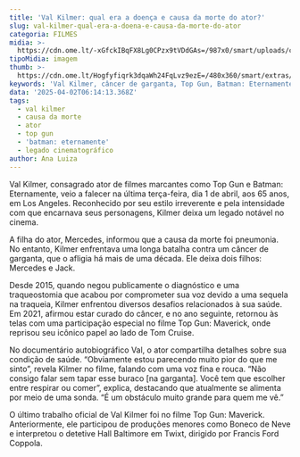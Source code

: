 ```yaml
---
title: 'Val Kilmer: qual era a doença e causa da morte do ator?'
slug: val-kilmer-qual-era-a-doena-e-causa-da-morte-do-ator
categoria: FILMES
midia: >-
  https://cdn.ome.lt/-xGfckIBqFX8Lg0CPzx9tVDdGAs=/987x0/smart/uploads/conteudo/fotos/Screenshot_2025-04-01_at_22.25.49.png
tipoMidia: imagem
thumb: >-
  https://cdn.ome.lt/Hogfyfiqrk3dqaWh24FqLvz9ezE=/480x360/smart/extras/conteudos/Screenshot_2025-04-01_at_22.25.49.png
keywords: 'Val Kilmer, câncer de garganta, Top Gun, Batman: Eternamente, pneumonia'
data: '2025-04-02T06:14:13.368Z'
tags:
  - val kilmer
  - causa da morte
  - ator
  - top gun
  - 'batman: eternamente'
  - legado cinematográfico
author: Ana Luiza
---
```


Val Kilmer, consagrado ator de filmes marcantes como Top Gun e Batman: Eternamente, veio a falecer na última terça-feira, dia 1 de abril, aos 65 anos, em Los Angeles. Reconhecido por seu estilo irreverente e pela intensidade com que encarnava seus personagens, Kilmer deixa um legado notável no cinema.

A filha do ator, Mercedes, informou que a causa da morte foi pneumonia. No entanto, Kilmer enfrentava uma longa batalha contra um câncer de garganta, que o afligia há mais de uma década. Ele deixa dois filhos: Mercedes e Jack.

Desde 2015, quando negou publicamente o diagnóstico e uma traqueostomia que acabou por comprometer sua voz devido a uma sequela na traqueia, Kilmer enfrentou diversos desafios relacionados à sua saúde. Em 2021, afirmou estar curado do câncer, e no ano seguinte, retornou às telas com uma participação especial no filme Top Gun: Maverick, onde reprisou seu icônico papel ao lado de Tom Cruise.

No documentário autobiográfico Val, o ator compartilha detalhes sobre sua condição de saúde. “Obviamente estou parecendo muito pior do que me sinto”, revela Kilmer no filme, falando com uma voz fina e rouca. “Não consigo falar sem tapar esse buraco [na garganta]. Você tem que escolher entre respirar ou comer”, explica, destacando que atualmente se alimenta por meio de uma sonda. “É um obstáculo muito grande para quem me vê.”

O último trabalho oficial de Val Kilmer foi no filme Top Gun: Maverick. Anteriormente, ele participou de produções menores como Boneco de Neve e interpretou o detetive Hall Baltimore em Twixt, dirigido por Francis Ford Coppola.

